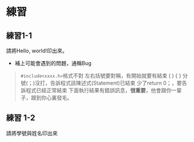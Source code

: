 # 練習

## 練習1-1
請將Hello, world!印出來。
* 補上可能會遇到的問題，通稱Bug
>   `#include<xxxx.h>`格式不對
>   左右括號要對稱，有開始就要有結束 ( ) { }
>   分號(；)沒打，告訴程式該陳述式(Statement)已結束
>   少了return 0；，要告訴程式已經正常結束
>   下面執行結果有錯誤訊息，**很重要**，他會跟你一輩子，跟到你心裏發毛。

## 練習 1-2
請將學號與姓名印出來  
